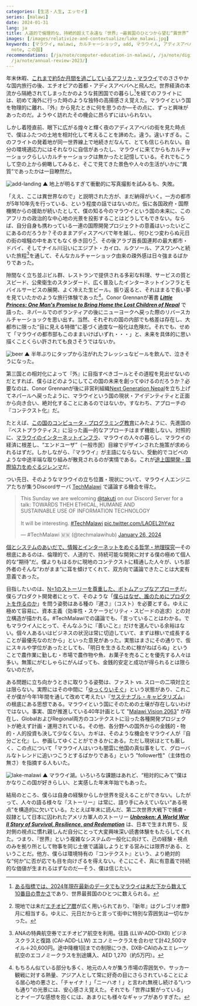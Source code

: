 ```yaml
---
categories: [生活・人生, エッセイ]
series: [malawi]
date: 2024-01-31
lang: ja
title: 人道的で倫理的な、持続的超えて永遠な『世界』─最貧国のひとつから望む“異世界”
images: [/images/relativize-and-contextualize/lake_malawi.jpg]
keywords: [マラウイ, malawi, カルチャーショック, add, マラウイ人, アディスアベバ, relativize, contextualize,
  note, この国]
recommendations: [/ja/note/computer-education-in-malawi/, /ja/note/digital-malawi-2023/,
  /ja/note/annual-review-2023/]
---
```


年末休暇、[これまで約5か月間を過ごしているアフリカ・マラウイ](/ja/note/volunteering-in-malawi/)でのささやかな国内旅行の後、エチオピアの首都・アディスアベバへと飛んだ。世界経済の本流から隔絶されてしまったかのような貧困国での暮らし[^1]を経てのフライトには、初めて海外に行った時のような独特の高揚感さえ覚えた。マラウイという国を物理的に離れ、『外』から見たときに何を思うのか&mdash;その点に、ずっと興味があったのだ。ようやく訪れたその機会に昂らずにはいられない。

しかし着陸直前、眼下に広がる煌々と輝く夜のアディスアベバの街を見た時点で、僕はふたつの土地を相対化して考えることを諦めた。違う。違いすぎる。このフライトの発着地が同一世界線上で地続きだなんて、とても信じられない。自分の環境適応力にはそれなりに自信があったし、マラウイに来てからもカルチャーショックらしいカルチャーショックは無かったと記憶している。それでもこうして空の上から俯瞰してみると、そこで見てきた景色や人々の生活がいかに“異質”であったかは一目瞭然だ。

![add-landing](/images/relativize-and-contextualize/add_landing.jpg)
▲ 地上が明るすぎて衝動的に写真撮影を試みるも、失敗。

「ええ、ここは異世界なので」と説明された方が、まだ納得がいく。一方の都市が5年10年先を行っている、という程度の話ではないのだ。仮に各国政府・国際機関からの援助が続いたとして、僕の知る今のマラウイという国の未来に、このアフリカの政治的な中心地の光景を投影することはどうしてもできない。ならば、自分自身も携わっている一連の国際開発プロジェクトの意義はいったいどこにあるのだろうか？そのままアディスアベバで年を越し、何ひとつ変わらぬ元日の街の喧騒の中をあてもなく歩き回り[^2]、その後アラブ首長国連邦の最大都市・ドバイ、そしてナイル川沿いにエジプト・カイロ、ルクソール、アスワンへと続いた旅程[^3]を通して、そんなカルチャーショック由来の疎外感は日々強まるばかりであった。

隙間なく立ち並ぶビル群、レストランで提供される多彩な料理、サービスの質とスピード、公衆衛生のスタンダード、広く普及したインターネットインフラとモバイルサービスの展開、よく冷えた生ビール。振り返ると、それはまるで長い夢を見ていたかのような旅行体験であった[^4]。Conor Grennanが著書 *[**Little Princes: One Man's Promise to Bring Home the Lost Children of Nepal**](https://amzn.to/3Rh2paz)* で語った、ネパールでのボランティアの後にニューヨークへ戻った際のリバースカルチャーショックを思い出す。当然、それぞれの国の内部でも格差は存在し、大都市に限った“目に見える特徴”に基づく過度な一般化は危険だ。それでも、せめて「マラウイの都市部もこのままいけばいずれ・・・」と、未来を具体的に思い描くことくらい許されても良さそうではないか。

![beer](/images/relativize-and-contextualize/beer.jpg)
▲ 半年ぶりにタップから注がれたフレッシュなビールを飲んで、泣きそうになった。

第三国との相対化によって『外』に目指すべきゴールとその道程を見出せないのだとすれば、僕らはどのようにしてこの国の未来を創ってゆけるのだろうか？必要なのは、Conor Grennanが後に非営利組織[Next Generation Nepal](https://www.nextgenerationnepal.org/)を立ち上げてネパールへ戻ったように、マラウイという国の現状・アイデンティティと正面から向き合い、絶対化することにあるのではないか。すなわち、アプローチの『コンテクスト化』だ。

たとえば、[この国のコンピュータ・プログラミング教育](/ja/note/computer-education-in-malawi/)にみたように、先進国の『ベストプラクティス』に沿った画一的なアプローチはまず機能しない。対照的に、[マラウイのインターネットインフラ](/ja/note/digital-malawi-2023/)、マラウイの人々の暮らし、マラウイの経済に根差し、“エンドユーザ”（一般市民）目線でデザインされた施策が求められるはずだ。しかしながら、『マラウイ』が主語にならない、受動的でコピペのような中途半端な取り組みが散見されるのが実情である。これが[途上国開発・国際協力をめぐるジレンマ](/ja/note/data-protection-law-in-malawi-2023/)だ。

つい先日、そのようなマラウイの立ち位置・現状について、マラウイ人エンジニアたちが集うDiscordサーバ [TechMalawi](https://techmalawi.com/) で議論する機会を得た。

<blockquote class="twitter-tweet"><p lang="en" dir="ltr">This Sunday we are welcoming <a href="https://twitter.com/takuti?ref_src=twsrc%5Etfw">@takuti</a> on our Discord Server for a talk: TOWARDS THEH ETHICAL, HUMANE AND<br>SUSTAINABLE USE OF INFORMATION TECHNOLOGY<br><br>It will be interesting. <a href="https://twitter.com/hashtag/TechMalawi?src=hash&amp;ref_src=twsrc%5Etfw">#TechMalawi</a> <a href="https://t.co/LAOEL2hYwz">pic.twitter.com/LAOEL2hYwz</a></p>&mdash; #TechMalawi 🇲🇼 (@techmalawihub) <a href="https://twitter.com/techmalawihub/status/1750941071394123952?ref_src=twsrc%5Etfw">January 26, 2024</a></blockquote> <script async src="https://platform.twitter.com/widgets.js" charset="utf-8"></script>

[個とシステムのあいだで、情報とインターネットをめぐる哲学・地理探究](/ja/note/annual-review-2023/)&mdash;その根底にあるのは、倫理的で、人道的で、持続可能な開発に対する僕の極めて個人的な“期待”だ。僕よりもはるかに現地のコンテクストに精通した人々が、いち部外者のそんな“わがまま”に耳を傾けてくれて、双方向で議論できたことは大変有意義であった。

目指したいのは、[N=1のストーリーを尊重した、ボトムアップなアプローチ](/ja/note/cognitive-science-and-behavioral-economics/)だ。僕らプロダクト開発者にとって、そのような「[僕らはなぜ、誰のためにプロダクトを作るのか](/ja/note/hooked-design/)」を問う姿勢はある種の『遅さ』（コスト）を必要とする。ゆえに極めて容易に、資本主義（効率性・スケーラビリティ・スピードの追求）との対立構造が描かれる。#TechMalawiでの議論でも、「言っていることはわかる。でもマラウイ人にとって、そんなふうに『善いこと』だけを選んでいる余裕はない。個々人あるいはビジネスの状況は常に切迫していて、まずは稼いで成長することが最優先なのだから」といった意見があった。実態はまさにその通りで、仮にスキルや学位があったとしても、「明日を生きるために稼がねばらぬ」ということで農作業に勤しむ・市場で農作物や魚、お菓子を売ることを優先する人々は多い。無策にがむしゃらにがんばっても、金銭的安定と成功が得られるとは限らないのだが。

ある問題に立ち向かうときに取りうる姿勢は、ファスト vs. スローの二項対立とは限らない。実際にはその中間に「[ゆっくりいそぐ](/ja/note/the-gifts-in-the-world/)」という状態があり、これこそが僕が今年1年間を通して改めて考えたい『[サステナブル・キャピタリズム](/ja/note/sustainable-capitalism/)』の根底にある思想である。マラウイという国にそのための土壌が存在しないわけではない。事実、国が推進している40年計画として "[Malawi Vision 2063](https://malawi.un.org/en/108390-malawi-vision-2063-inclusively-wealthy-and-self-reliant-nation)" が存在し、GlobalおよびRegional両方のコンテクストに沿った各種開発プロジェクトが絶えず計画・運用されている。その他、各分野への国外からの金銭的・物的・人的投資も決して少なくない。カギは、そのような機会をマラウイ人が『自分ごと化』し、参画してゆくことができるかにある。ただし現状はとても厳しく、この点について「マラウイ人はいつも闇雲に他国の真似事をして、グローバルなトレンドに追いつこうとするばかりである」という "follower性"（主体性の無さ）を指摘する人もいた。

![lake-malawi](/images/relativize-and-contextualize/lake_malawi.jpg)
▲ マラウイ湖。いろいろな課題はあれど、“相対的にみて”僕はかなりこの国が好きらしい、と実感した年末年始でもあった。

結局のところ、僕らは自身の経験からしか世界を捉えることができない。したがって、人々の語る様々な『ストーリー』は常に、語り手にみえていない“ある視点”を構造的に欠いている。たとえば年末に読んだ、第二次世界大戦下で捕虜・奴隷として日本に囚われたアメリカ軍人のストーリー ***[Unbroken: A World War II Story of Survival, Resilience, and Redemption](https://amzn.to/47Yh4wc)*** は、日本で生まれ育ち、反対側の視点に慣れ親しんだ自分にとって大変興味深い読書体験をもたらしてくれた。つまり、『世界』という複雑なシステムの一般化に向けて、己の経験・視点のみを拠り所として物事を同じ土俵で議論しようとする営みには限界がある、ということだ。他方、僕らは環境特有の『コンテクスト』という、より絶対的な“何か”に否が応でも目を向けざるを得えない。そこにこそ、真に有意義で持続的な価値が生まれるはずなのだ&mdash;そう、僕は信じたい。

[^1]: [ある指標では、2024年現在最新のデータでもマラウイは未だ下から数えて10番目の豊かさ](https://worldpopulationreview.com/country-rankings/poorest-countries-in-the-world)であり、世界最貧国のひとつに数えられる。
[^2]: 現地では未だ[エチオピア暦](https://en.wikipedia.org/wiki/Ethiopian_calendar)が広く用いられており、『新年』はグレゴリオ暦9月に相当する。ゆえに、元日だからと言って街中に特別な雰囲気は一切なかった。
[^3]: ANAの特典航空券でエチオピア航空を利用。往路 (LLW-ADD-DXB) ビジネスクラスと復路 (CAI-ADD-LLW) エコノミークラスを合わせて計42,500マイル＋20,600円。途中降機1回までの制限につき、DXB-CAIのみエミレーツ航空のエコノミークラスを別途購入、AED 1,270（約5万円）。
[^4]: もちろん似ている部分も多く、地元の人々が集う市場の雰囲気や、サッカー観戦に対する熱量、アジア人として常に好奇の目にさらされていることによる居心地の悪さと、「チャイナ！」「ニーハオ！」と言われ無視し続ける“いつも通り”の光景には、安心感さえ覚えた。それでも「世界は繋がっている」とナイーブな感想を抱くには、あまりにも様々なギャップがありすぎた。
